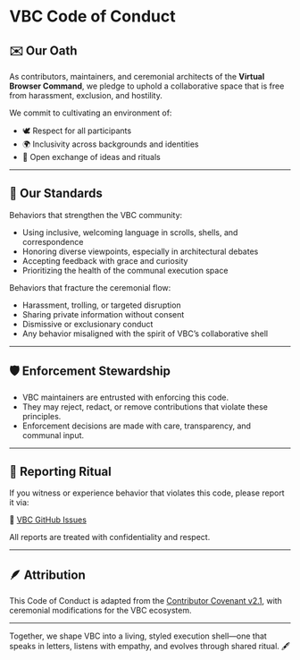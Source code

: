 # VBC Code of Conduct

## ✉️ Our Oath
As contributors, maintainers, and ceremonial architects of the **Virtual Browser Command**, we pledge to uphold a collaborative space that is free from harassment, exclusion, and hostility.

We commit to cultivating an environment of:
- 🕊️ Respect for all participants
- 🌍 Inclusivity across backgrounds and identities
- 🧠 Open exchange of ideas and rituals

---

## 🧭 Our Standards
Behaviors that strengthen the VBC community:
- Using inclusive, welcoming language in scrolls, shells, and correspondence
- Honoring diverse viewpoints, especially in architectural debates
- Accepting feedback with grace and curiosity
- Prioritizing the health of the communal execution space

Behaviors that fracture the ceremonial flow:
- Harassment, trolling, or targeted disruption
- Sharing private information without consent
- Dismissive or exclusionary conduct
- Any behavior misaligned with the spirit of VBC’s collaborative shell

---

## 🛡️ Enforcement Stewardship
- VBC maintainers are entrusted with enforcing this code.
- They may reject, redact, or remove contributions that violate these principles.
- Enforcement decisions are made with care, transparency, and communal input.

---

## 📣 Reporting Ritual
If you witness or experience behavior that violates this code, please report it via:

🔗 [VBC GitHub Issues](https://github.com/JoeySoprano420/-Virtual-Browser-Command-VBC-Lettera-Integration/issues)

All reports are treated with confidentiality and respect.

---

## 🪶 Attribution
This Code of Conduct is adapted from the [Contributor Covenant v2.1](https://www.contributor-covenant.org/), with ceremonial modifications for the VBC ecosystem.

---

Together, we shape VBC into a living, styled execution shell—one that speaks in letters, listens with empathy, and evolves through shared ritual. 🖋️

